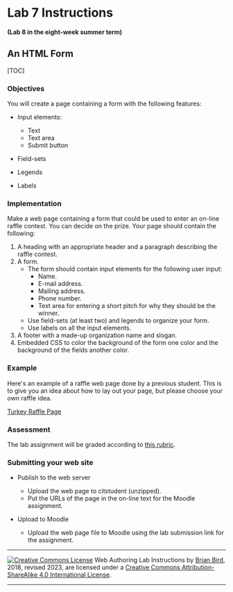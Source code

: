 <h1>Lab 7 Instructions</h1>

**(Lab 8 in the eight-week summer term)**

<h2>An HTML Form</h2>

[TOC]

### Objectives

You will create a page containing a form with the following features:

- Input elements: 

  - Text
  - Text area
  - Submit button
  
- Field-sets

- Legends

- Labels


### Implementation

Make a web page containing a form that could be used to enter an on-line raffle contest. You can decide on the prize. Your page should contain the following:

1. A heading with an appropriate header and a paragraph describing the raffle contest.
2. A form.
   - The form should contain input elements for the following user input:
     - Name.
     - E-mail address.
     - Mailing address.
     - Phone number.
     - Text area for entering a short pitch for why they should be the winner.
   - Use field-sets (at least two) and legends to organize your form.
   - Use labels on all the input elements.
3. A footer with a made-up organization name and slogan.
4. Embedded CSS to color the background of the form one color and the background of the fields another color.

### Example

Here's an example of a raffle web page done by a previous student. This is to give you an idea about how to lay out your page, but please choose your own raffle idea.

[Turkey Raffle Page](Example-TurkeyRaffle.pdf)



### Assessment

The lab assignment will be graded according to [this rubric](Lab7Rubric-CIS195.htm).



### Submitting your web site

- Publish to the web server

  - Upload the web page to citstudent (unzipped).
  - Put the URLs of the page in the on-line text for the Moodle assignment.

- Upload to Moodle

  - Upload the web page file to Moodle using the lab submission link for the assignment.



------

[![Creative Commons License](https://i.creativecommons.org/l/by-sa/4.0/88x31.png)](http://creativecommons.org/licenses/by-sa/4.0/) Web Authoring Lab Instructions by [Brian Bird](https://profbird.online), 2018, revised <time>2023</time>, are licensed under a [Creative Commons Attribution-ShareAlike 4.0 International License](http://creativecommons.org/licenses/by-sa/4.0/). 

------------



